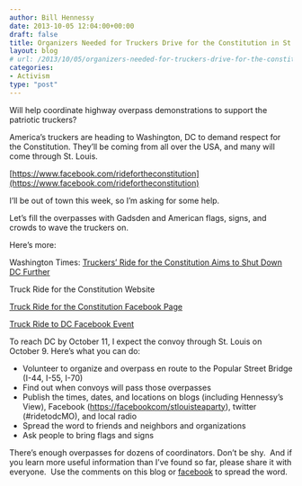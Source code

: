 ```yaml
---
author: Bill Hennessy
date: 2013-10-05 12:04:00+00:00
draft: false
title: Organizers Needed for Truckers Drive for the Constitution in St. Louis
layout: blog
# url: /2013/10/05/organizers-needed-for-truckers-drive-for-the-constitution-in-st-louis/
categories:
- Activism
type: "post"
---
```


Will help coordinate highway overpass demonstrations to support the patriotic truckers?

America’s truckers are heading to Washington, DC to demand respect for the Constitution. They’ll be coming from all over the USA, and many will come through St. Louis.

[https://www.facebook.com/ridefortheconstitution](https://www.facebook.com/ridefortheconstitution)

I’ll be out of town this week, so I’m asking for some help.

Let’s fill the overpasses with Gadsden and American flags, signs, and crowds to wave the truckers on.

Here’s more:

Washington Times: [Truckers’ Ride for the Constitution Aims to Shut Down DC Further](https://www.washingtontimes.com/news/2013/oct/1/truckers-ride-constitution-aims-shut-down-dc-furth/)

Truck Ride for the Constitution Website

[Truck Ride for the Constitution Facebook Page](https://www.facebook.com/ridefortheconstitution)

[Truck Ride to DC Facebook Event](https://www.facebook.com/events/585547791504482/)

To reach DC by October 11, I expect the convoy through St. Louis on October 9. Here’s what you can do:



  * Volunteer to organize and overpass en route to the Popular Street Bridge (I-44, I-55, I-70)
  * Find out when convoys will pass those overpasses
  * Publish the times, dates, and locations on blogs (including Hennessy’s View), Facebook ([https://facebookcom/stlouisteaparty](https://facebookcom/stlouisteaparty)), twitter (#ridetodcMO), and local radio
  * Spread the word to friends and neighbors and organizations
  * Ask people to bring flags and signs

There’s enough overpasses for dozens of coordinators. Don’t be shy.  And if you learn more useful information than I’ve found so far, please share it with everyone.  Use the comments on this blog or [facebook](https://www.facebook.com/stlouisteaparty) to spread the word.
